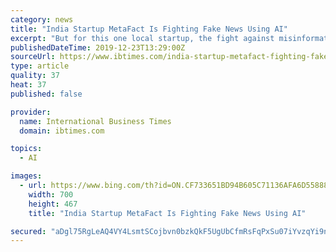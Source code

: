 ```yaml
---
category: news
title: "India Startup MetaFact Is Fighting Fake News Using AI"
excerpt: "But for this one local startup, the fight against misinformation comes with the aid of artificial intelligence. MetaFact is a company born out of the marriage between AI and journalism. What it does is it uses natural language processing (a subfield of AI that deals with the interaction between human and computer language) or NLP to learn and ..."
publishedDateTime: 2019-12-23T13:29:00Z
sourceUrl: https://www.ibtimes.com/india-startup-metafact-fighting-fake-news-using-ai-2890814
type: article
quality: 37
heat: 37
published: false

provider:
  name: International Business Times
  domain: ibtimes.com

topics:
  - AI

images:
  - url: https://www.bing.com/th?id=ON.CF733651BD94B605C71136AFA6D55888
    width: 700
    height: 467
    title: "India Startup MetaFact Is Fighting Fake News Using AI"

secured: "aDgl75RgLeAQ4VY4LsmtSCojbvn0bzkQkF5UgUbCfmRsFqPxSu07iYvzqYi9nWTfwLaw9dMxGlVurgZYhMFJvCL932/QKebz1CIdvAyYJD2zpY92UPTxqigC5J/PAa7sgWIDr/wD+xFJSW4dt8TCUrw2v5sXqdVEpKDHw5zJFjCU+k3MCTh+qdaCf/9MeiDeirkQlyZYSmotHTp1kI/9ycUqPCubSZ5+xVGcqZgPvMjWD4n7DXxUNuQoNU+168PAqwcVVI42r6nGsxQIuiSF3Q==;LFRII5LTkLiCET9wLC4Lqg=="
---
```


